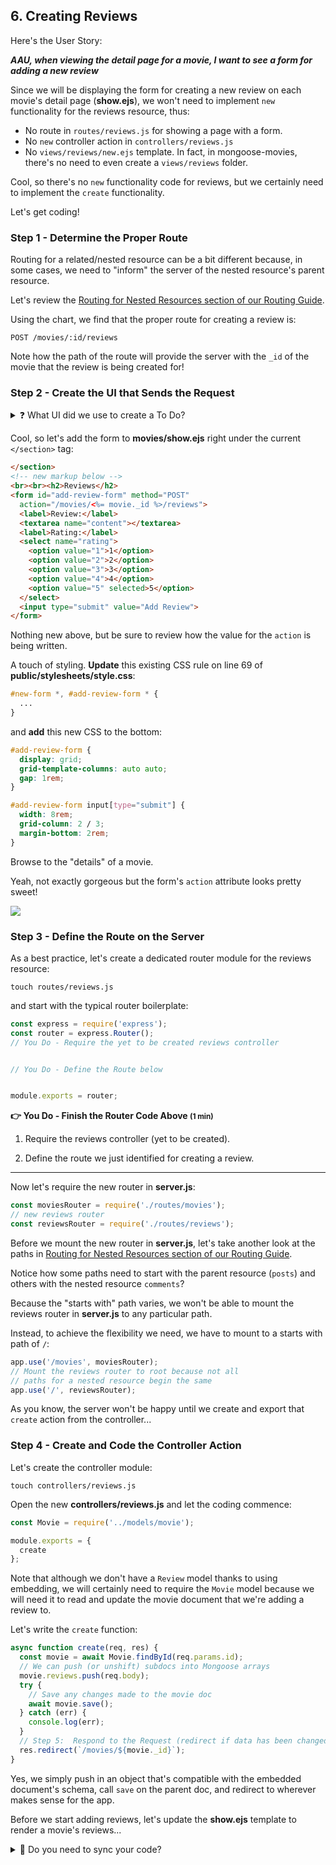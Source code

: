 ## 6. Creating Reviews

Here's the User Story:

_**AAU, when viewing the detail page for a movie, I want to see a form for adding a new review**_

Since we will be displaying the form for creating a new review on each movie's detail page (**show.ejs**), we won't need to implement `new` functionality for the reviews resource, thus:

- No route in `routes/reviews.js` for showing a page with a form.
- No `new` controller action in `controllers/reviews.js`
- No `views/reviews/new.ejs` template. In fact, in mongoose-movies, there's no need to even create a `views/reviews` folder.

Cool, so there's no `new` functionality code for reviews, but we certainly need to implement the `create` functionality.

Let's get coding!

### Step 1 - Determine the Proper Route

Routing for a related/nested resource can be a bit different because, in some cases, we need to "inform" the server of the nested resource's parent resource.

Let's review the [Routing for Nested Resources section of our Routing Guide](https://gist.github.com/jim-clark/17908763db7bd3c403e6#routing-for-nested-resources-onemany--manymany-relationships).

Using the chart, we find that the proper route for creating a review is:

```
POST /movies/:id/reviews
```

Note how the path of the route will provide the server with the `_id` of the movie that the review is being created for!

### Step 2 - Create the UI that Sends the Request

<details>
<summary>
❓ What UI did we use to create a To Do?
</summary>
<hr>

A <code>&lt;form&gt;</code> element

<hr>
</details>

Cool, so let's add the form to **movies/show.ejs** right under the current `</section>` tag:

```html
</section>
<!-- new markup below -->
<br><br><h2>Reviews</h2>
<form id="add-review-form" method="POST"
  action="/movies/<%= movie._id %>/reviews">
  <label>Review:</label>
  <textarea name="content"></textarea>
  <label>Rating:</label>
  <select name="rating">
    <option value="1">1</option>
    <option value="2">2</option>
    <option value="3">3</option>
    <option value="4">4</option>
    <option value="5" selected>5</option>
  </select>
  <input type="submit" value="Add Review">
</form>
```

Nothing new above, but be sure to review how the value for the `action` is being written.  

A touch of styling. **Update** this existing CSS rule on line 69 of **public/stylesheets/style.css**:

```css
#new-form *, #add-review-form * {
  ...
}
```

and **add** this new CSS to the bottom:

```css
#add-review-form {
  display: grid;
  grid-template-columns: auto auto;
  gap: 1rem;
}

#add-review-form input[type="submit"] {
  width: 8rem;
  grid-column: 2 / 3;
  margin-bottom: 2rem;
}
```

Browse to the "details" of a movie.

Yeah, not exactly gorgeous but the form's `action` attribute looks pretty sweet!

<img src="https://i.imgur.com/2ntk5sA.png">

### Step 3 - Define the Route on the Server

As a best practice, let's create a dedicated router module for the reviews resource:

```
touch routes/reviews.js
```

and start with the typical router boilerplate:

```js
const express = require('express');
const router = express.Router();
// You Do - Require the yet to be created reviews controller 


// You Do - Define the Route below


module.exports = router;
```

**👉 You Do - Finish the Router Code Above <small>(1 min)</small>** 

1. Require the reviews controller (yet to be created).

2. Define the route we just identified for creating a review.

<hr>

Now let's require the new router in **server.js**:

```js
const moviesRouter = require('./routes/movies');
// new reviews router
const reviewsRouter = require('./routes/reviews');
```

Before we mount the new router in **server.js**, let's take another look at the paths in [Routing for Nested Resources section of our Routing Guide](https://gist.github.com/jim-clark/17908763db7bd3c403e6#routing-for-nested-resources-onemany--manymany-relationships).

Notice how some paths need to start with the parent resource (`posts`) and others with the nested resource `comments`?

Because the "starts with" path varies, we won't be able to mount the reviews router in **server.js** to any particular path.

Instead, to achieve the flexibility we need, we have to mount to a starts with path of `/`:

```js
app.use('/movies', moviesRouter);
// Mount the reviews router to root because not all 
// paths for a nested resource begin the same
app.use('/', reviewsRouter);
```

As you know, the server won't be happy until we create and export that `create` action from the controller...

### Step 4 - Create and Code the Controller Action

Let's create the controller module:

```
touch controllers/reviews.js
```

Open the new **controllers/reviews.js** and let the coding commence:

```js
const Movie = require('../models/movie');

module.exports = {
  create
};
```
	
Note that although we don't have a `Review` model thanks to using embedding, we will certainly need to require the `Movie` model because we will need it to read and update the movie document that we're adding a review to.

Let's write the `create` function:
	
```js
async function create(req, res) {
  const movie = await Movie.findById(req.params.id);
  // We can push (or unshift) subdocs into Mongoose arrays
  movie.reviews.push(req.body);
  try {
    // Save any changes made to the movie doc
    await movie.save();
  } catch (err) {
    console.log(err);
  }
  // Step 5:  Respond to the Request (redirect if data has been changed)
  res.redirect(`/movies/${movie._id}`);
}
```

Yes, we simply push in an object that's compatible with the embedded document's schema, call `save` on the parent doc, and redirect to wherever makes sense for the app.

Before we start adding reviews, let's update the **show.ejs** template to render a movie's reviews...

<details>
<summary>
👀 Do you need to sync your code?
</summary>
<hr>

<code>git reset --hard origin/sync-9-create-review</code>

<hr>
</details>
